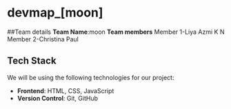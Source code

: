 # devmap_[moon]
##Team details
**Team Name**:moon
**Team members**
Member 1-Liya Azmi K N
Member 2-Christina Paul
## Tech Stack
We will be using the following technologies for our project:
- **Frontend**:  HTML, CSS, JavaScript
- **Version Control**: Git, GitHub
